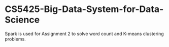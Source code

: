 # CS5425-Big-Data-System-for-Data-Science

Spark is used for Assignment 2 to solve word count and K-means clustering problems.
